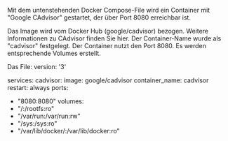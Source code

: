 Mit dem untenstehenden Docker Compose-File wird ein Container mit "Google CAdvisor" gestartet, der über Port 8080 erreichbar ist.

Das Image wird vom Docker Hub (google/cadvisor) bezogen.
Weitere Informationen zu CAdvisor finden Sie hier.
Der Container-Name wurde als "cadvisor" festgelegt.
Der Container nutzt den Port 8080.
Es werden entsprechende Volumes erstellt.

Das File:
version: '3'

services:
cadvisor:
image: google/cadvisor
container_name: cadvisor
restart: always
ports:
- "8080:8080"
volumes:
- "/:/rootfs:ro"
- "/var/run:/var/run:rw"
- "/sys:/sys:ro"
- "/var/lib/docker/:/var/lib/docker:ro"
